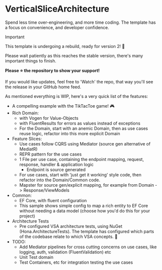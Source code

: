 # VerticalSliceArchitecture
Spend less time over-engineering, and more time coding. The template has a focus on convenience, and developer confidence.

> [!IMPORTANT]
> This template is undergoing a rebuild, ready for version 2! 🥳
>
> Please wait patiently as this reaches the stable version, there's many important things to finish.
>
> **Please ⭐ the repository to show your support!**
>
> If you would like updates, feel free to 'Watch' the repo, that way you'll see the release in your GitHub home feed.

As mentioned everything is WIP, here's a very quick list of the features:

- A compelling example with the TikTacToe game! 🎮
- Rich Domain:
    - with Vogen for Value-Objects
    - with FluentResults for errors as values instead of exceptions
    - For the Domain, start with an anemic Domain, then as use cases reuse logic, refactor into this more explicit Domain
- Feature Slices:
    - Use cases follow CQRS using Mediator (source gen alternative of MediatR)
    - REPR pattern for the use cases
    - 1 File per use case, containing the endpoint mapping, request, response, handler & application logic
        - Endpoint is source generated
    - For use cases, start with 'just get it working' style code, then refactor into the Domain/Common code.
    - Mapster for source gen/explicit mapping, for example from Domain -> Response/ViewModels
- Common:
    - EF Core, with fluent configuration
    - This sample shows simple config to map a rich entity to EF Core without needing a data model (choose how you'd do this for your project)
- Architecture Tests
    - Pre configured VSA architecture tests, using NuGet (Hona.ArchitectureTests). The template has configured which parts of the codebase relate to which VSA concepts. 🚀
- TODO:
    - Add Mediator pipelines for cross cutting concerns on use cases, like logging, auth, validation (FluentValidation) etc 
    - Unit Test domain
    - Test Containers, etc for integration testing the use cases
